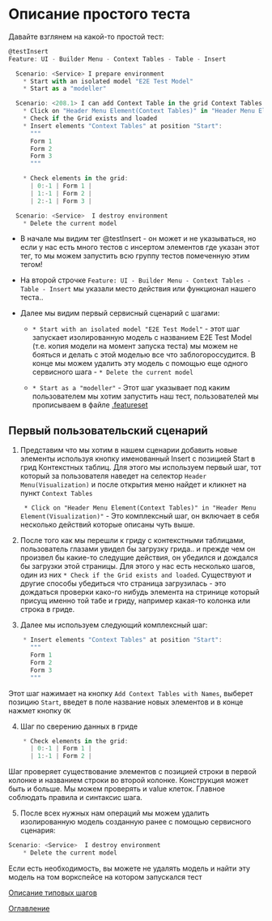 # Описание простого теста

Давайте взглянем на какой-то простой тест:
```js
@testInsert
Feature: UI - Builder Menu - Context Tables - Table - Insert

  Scenario: <Service> I prepare environment
    * Start with an isolated model "E2E Test Model"
    * Start as a "modeller"

  Scenario: <208.1> I can add Context Table in the grid Context Tables "Start" position
    * Click on "Header Menu Element(Context Tables)" in "Header Menu Element(Visualization)"
    * Check if the Grid exists and loaded
    * Insert elements "Context Tables" at position "Start":
      """
      Form 1
      Form 2
      Form 3
      """

    * Check elements in the grid:
      | 0:-1 | Form 1 |
      | 1:-1 | Form 2 |
      | 2:-1 | Form 3 |

  Scenario: <Service>  I destroy environment
    * Delete the current model
```

- В начале мы видим тег @testInsert - он может и не указываться, но если у нас есть много тестов с инсертом элементов где указан этот тег, то мы можем запустить всю группу тестов помеченную этим тегом!

- На второй строчке ```Feature: UI - Builder Menu - Context Tables - Table - Insert``` мы указали место действия или функционал нашего теста.. 

- Далее мы видим первый сервисный сценарий с шагами:
    - ```* Start with an isolated model "E2E Test Model"``` - этот шаг запускает изолированную модель с названием E2E Test Model (т.е. копия модели на момент запуска теста) мы можем не бояться и делать с этой моделью все что заблогороссудится. В конце мы можем удалить эту модель с помощью еще одного сервисного шага    - ```* Delete the current model```

    - ```* Start as a "modeller"``` - Этот шаг указывает под каким пользователем мы хотим запустить наш тест, пользователей мы прописываем в файле [.featureset](preparationForWork/featureset.md)

## Первый пользовательский сценарий
1) Представим что мы хотим в нашем сценарии добавить новые элементы используя кнопку именованный Insert с позицией Start в грид Контекстных таблиц.
Для этого мы используем первый шаг, тот который за пользователя наведет на селектор ``Header Menu(Visualization)`` и после открытия меню найдет и кликнет на пункт ``Context Tables``

   ``` * Click on "Header Menu Element(Context Tables)" in "Header Menu Element(Visualization)"``` - Это комплексный шаг, он включает в себя несколько действий которые описаны чуть выше.

2) После того как мы перешли к гриду с контекстными таблицами, пользователь глазами увидел бы загрузку грида.. и прежде чем он произвел бы какие-то следущие действия, он убедился  и дождался бы загрузки этой страницы. Для этого у нас есть несколько шагов, один из них ```* Check if the Grid exists and loaded```.
Существуют и другие способы убедиться что страница загрузилась - это дождаться проверки како-го нибудь элемента на стринице который присущ именно той табе и гриду, например какая-то колонка или строка в гриде.

3) Далее мы используем следующий комплексный шаг:
```js
    * Insert elements "Context Tables" at position "Start":
      """
      Form 1
      Form 2
      Form 3
      """
```
Этот шаг нажимает на кнопку ``Add Context Tables with Names``, выберет позицию ``Start``, введет в поле название новых элементов и в конце нажмет кнопку `OK`

4)  Шаг по сверению данных в гриде
```js 
    * Check elements in the grid:
      | 0:-1 | Form 1 |
      | 1:-1 | Form 2 |
```
Шаг проверяет существование элементов с позицией строки в первой колонке и названием строки во второй колонке. Конструкция может быть и больше. Мы можем проверять и value клеток. Главное соблюдать правила и синтаксис шага.

5) После всех нужных нам операций мы можем удалить изолированную модель созданную ранее с помощью сервисного сценария:
```js
Scenario: <Service>  I destroy environment
    * Delete the current model
 ```
Если есть необходимость, вы можете не удалять модель и найти эту модель на том воркспейсе на котором запускался тест

[Описание типовых шагов](./prerequisities.md)

[Оглавление](../README.md)